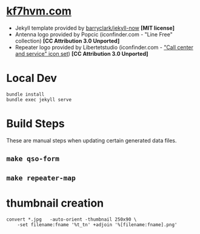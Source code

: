 # [kf7hvm.com](https://www.kf7hvm.com/)

* Jekyll template provided by [barryclark/jekyll-now](https://github.com/barryclark/jekyll-now) **[MIT license]**
* Antenna logo provided by Popcic (iconfinder.com - "Line Free" collection) **[CC Attribution 3.0 Unported]**
* Repeater logo provided by Libertetstudio (iconfinder.com - ["Call center and service" icon set](https://www.iconfinder.com/iconsets/call-center-and-service")) **[CC Attribution 3.0 Unported]**

# Local Dev

```
bundle install
bundle exec jekyll serve
```

# Build Steps

These are manual steps when updating certain generated data files.

## `make qso-form`

## `make repeater-map`

# thumbnail creation

```
convert *.jpg   -auto-orient -thumbnail 250x90 \
    -set filename:fname '%t_tn' +adjoin '%[filename:fname].png'
```
